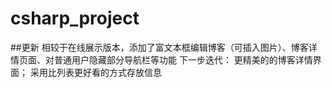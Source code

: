 # csharp_project
##更新
相较于在线展示版本，添加了富文本框编辑博客（可插入图片）、博客详情页面、对普通用户隐藏部分导航栏等功能
下一步迭代：
更精美的的博客详情界面；
采用比列表更好看的方式存放信息
